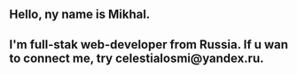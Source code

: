 <h2>Hello, ny name is Mikhal.<h2> 
I'm full-stak web-developer from Russia. If u wan to connect me, try celestialosmi@yandex.ru.
